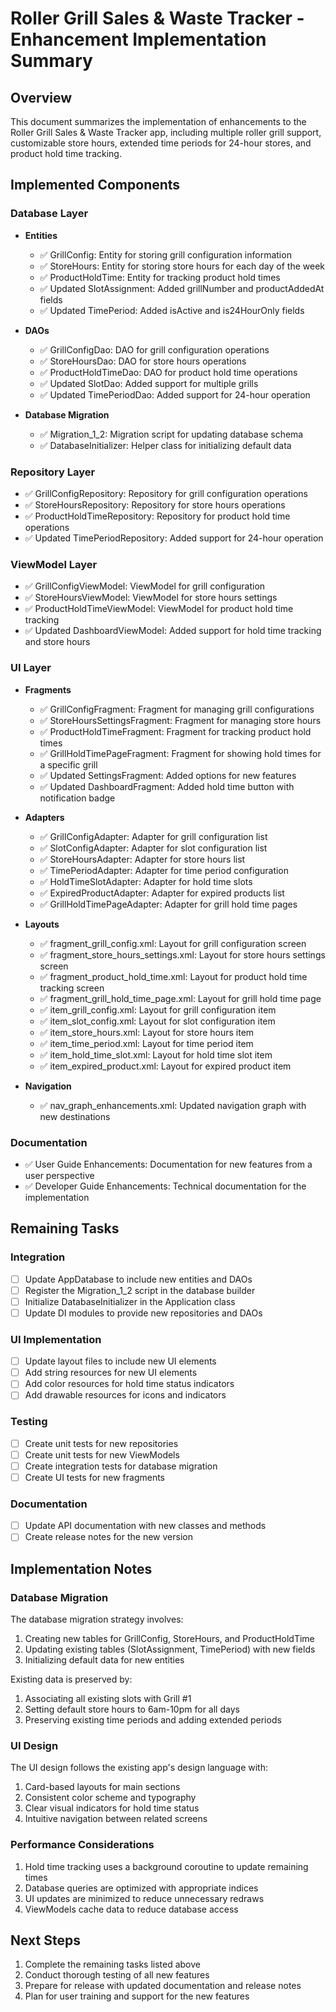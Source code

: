# Roller Grill Sales & Waste Tracker - Enhancement Implementation Summary

## Overview

This document summarizes the implementation of enhancements to the Roller Grill Sales & Waste Tracker app, including multiple roller grill support, customizable store hours, extended time periods for 24-hour stores, and product hold time tracking.

## Implemented Components

### Database Layer

- **Entities**
  - ✅ GrillConfig: Entity for storing grill configuration information
  - ✅ StoreHours: Entity for storing store hours for each day of the week
  - ✅ ProductHoldTime: Entity for tracking product hold times
  - ✅ Updated SlotAssignment: Added grillNumber and productAddedAt fields
  - ✅ Updated TimePeriod: Added isActive and is24HourOnly fields

- **DAOs**
  - ✅ GrillConfigDao: DAO for grill configuration operations
  - ✅ StoreHoursDao: DAO for store hours operations
  - ✅ ProductHoldTimeDao: DAO for product hold time operations
  - ✅ Updated SlotDao: Added support for multiple grills
  - ✅ Updated TimePeriodDao: Added support for 24-hour operation

- **Database Migration**
  - ✅ Migration_1_2: Migration script for updating database schema
  - ✅ DatabaseInitializer: Helper class for initializing default data

### Repository Layer

- ✅ GrillConfigRepository: Repository for grill configuration operations
- ✅ StoreHoursRepository: Repository for store hours operations
- ✅ ProductHoldTimeRepository: Repository for product hold time operations
- ✅ Updated TimePeriodRepository: Added support for 24-hour operation

### ViewModel Layer

- ✅ GrillConfigViewModel: ViewModel for grill configuration
- ✅ StoreHoursViewModel: ViewModel for store hours settings
- ✅ ProductHoldTimeViewModel: ViewModel for product hold time tracking
- ✅ Updated DashboardViewModel: Added support for hold time tracking and store hours

### UI Layer

- **Fragments**
  - ✅ GrillConfigFragment: Fragment for managing grill configurations
  - ✅ StoreHoursSettingsFragment: Fragment for managing store hours
  - ✅ ProductHoldTimeFragment: Fragment for tracking product hold times
  - ✅ GrillHoldTimePageFragment: Fragment for showing hold times for a specific grill
  - ✅ Updated SettingsFragment: Added options for new features
  - ✅ Updated DashboardFragment: Added hold time button with notification badge

- **Adapters**
  - ✅ GrillConfigAdapter: Adapter for grill configuration list
  - ✅ SlotConfigAdapter: Adapter for slot configuration list
  - ✅ StoreHoursAdapter: Adapter for store hours list
  - ✅ TimePeriodAdapter: Adapter for time period configuration
  - ✅ HoldTimeSlotAdapter: Adapter for hold time slots
  - ✅ ExpiredProductAdapter: Adapter for expired products list
  - ✅ GrillHoldTimePageAdapter: Adapter for grill hold time pages

- **Layouts**
  - ✅ fragment_grill_config.xml: Layout for grill configuration screen
  - ✅ fragment_store_hours_settings.xml: Layout for store hours settings screen
  - ✅ fragment_product_hold_time.xml: Layout for product hold time tracking screen
  - ✅ fragment_grill_hold_time_page.xml: Layout for grill hold time page
  - ✅ item_grill_config.xml: Layout for grill configuration item
  - ✅ item_slot_config.xml: Layout for slot configuration item
  - ✅ item_store_hours.xml: Layout for store hours item
  - ✅ item_time_period.xml: Layout for time period item
  - ✅ item_hold_time_slot.xml: Layout for hold time slot item
  - ✅ item_expired_product.xml: Layout for expired product item

- **Navigation**
  - ✅ nav_graph_enhancements.xml: Updated navigation graph with new destinations

### Documentation

- ✅ User Guide Enhancements: Documentation for new features from a user perspective
- ✅ Developer Guide Enhancements: Technical documentation for the implementation

## Remaining Tasks

### Integration

- [ ] Update AppDatabase to include new entities and DAOs
- [ ] Register the Migration_1_2 script in the database builder
- [ ] Initialize DatabaseInitializer in the Application class
- [ ] Update DI modules to provide new repositories and DAOs

### UI Implementation

- [ ] Update layout files to include new UI elements
- [ ] Add string resources for new UI elements
- [ ] Add color resources for hold time status indicators
- [ ] Add drawable resources for icons and indicators

### Testing

- [ ] Create unit tests for new repositories
- [ ] Create unit tests for new ViewModels
- [ ] Create integration tests for database migration
- [ ] Create UI tests for new fragments

### Documentation

- [ ] Update API documentation with new classes and methods
- [ ] Create release notes for the new version

## Implementation Notes

### Database Migration

The database migration strategy involves:
1. Creating new tables for GrillConfig, StoreHours, and ProductHoldTime
2. Updating existing tables (SlotAssignment, TimePeriod) with new fields
3. Initializing default data for new entities

Existing data is preserved by:
1. Associating all existing slots with Grill #1
2. Setting default store hours to 6am-10pm for all days
3. Preserving existing time periods and adding extended periods

### UI Design

The UI design follows the existing app's design language with:
1. Card-based layouts for main sections
2. Consistent color scheme and typography
3. Clear visual indicators for hold time status
4. Intuitive navigation between related screens

### Performance Considerations

1. Hold time tracking uses a background coroutine to update remaining times
2. Database queries are optimized with appropriate indices
3. UI updates are minimized to reduce unnecessary redraws
4. ViewModels cache data to reduce database access

## Next Steps

1. Complete the remaining tasks listed above
2. Conduct thorough testing of all new features
3. Prepare for release with updated documentation and release notes
4. Plan for user training and support for the new features